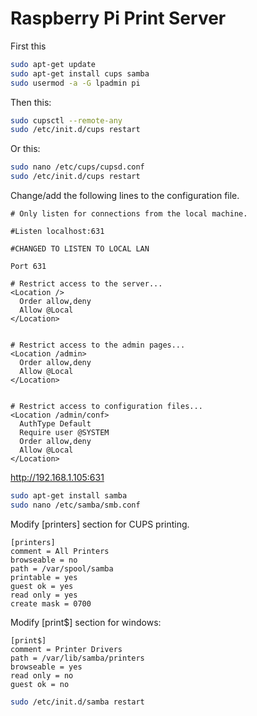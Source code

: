 # Raspberry Pi Print Server

First this
```bash
sudo apt-get update
sudo apt-get install cups samba
sudo usermod -a -G lpadmin pi
```
Then this:
```bash
sudo cupsctl --remote-any
sudo /etc/init.d/cups restart
```
Or this:
```bash
sudo nano /etc/cups/cupsd.conf
sudo /etc/init.d/cups restart
```

Change/add the following lines to the configuration file.

```config
# Only listen for connections from the local machine.

#Listen localhost:631

#CHANGED TO LISTEN TO LOCAL LAN

Port 631

# Restrict access to the server...
<Location />
  Order allow,deny
  Allow @Local
</Location>


# Restrict access to the admin pages...
<Location /admin>
  Order allow,deny
  Allow @Local
</Location>


# Restrict access to configuration files...
<Location /admin/conf>
  AuthType Default
  Require user @SYSTEM
  Order allow,deny
  Allow @Local
</Location>
```



http://192.168.1.105:631



```bash
sudo apt-get install samba
sudo nano /etc/samba/smb.conf
```

Modify [printers] section for CUPS printing.

```config
[printers]
comment = All Printers
browseable = no
path = /var/spool/samba
printable = yes
guest ok = yes
read only = yes
create mask = 0700
```

Modify [print$] section for windows:
```config
[print$]
comment = Printer Drivers
path = /var/lib/samba/printers
browseable = yes
read only = no
guest ok = no
```

```bash
sudo /etc/init.d/samba restart
```
